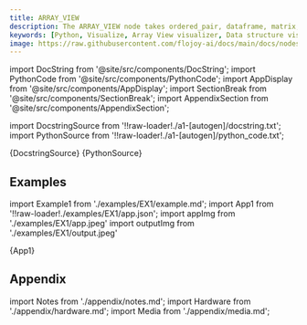 ```yaml
---
title: ARRAY_VIEW
description: The ARRAY_VIEW node takes ordered_pair, dataframe, matrix, and image as input type and displays its visualization in array format.
keywords: [Python, Visualize, Array View visualizer, Data structure visualization, Array representation tools, Flojoy visualization nodes, Array View examples, Array data visualization, Visualizing data arrays, Data structure illustration, Array visualization techniques, Data array exploration]
image: https://raw.githubusercontent.com/flojoy-ai/docs/main/docs/nodes/VISUALIZERS/DATA_STRUCTURE/ARRAY_VIEW/examples/EX1/output.jpeg
---
```


[//]: # (Custom component imports)

import DocString from '@site/src/components/DocString';
import PythonCode from '@site/src/components/PythonCode';
import AppDisplay from '@site/src/components/AppDisplay';
import SectionBreak from '@site/src/components/SectionBreak';
import AppendixSection from '@site/src/components/AppendixSection';

[//]: # (Docstring)

import DocstringSource from '!!raw-loader!./a1-[autogen]/docstring.txt';
import PythonSource from '!!raw-loader!./a1-[autogen]/python_code.txt';

<DocString>{DocstringSource}</DocString>
<PythonCode GLink='VISUALIZERS/DATA_STRUCTURE/ARRAY_VIEW/ARRAY_VIEW.py'>{PythonSource}</PythonCode>

<SectionBreak />

[//]: # (Examples)

## Examples

import Example1 from './examples/EX1/example.md';
import App1 from '!!raw-loader!./examples/EX1/app.json';
import appImg from './examples/EX1/app.jpeg'
import outputImg from './examples/EX1/output.jpeg'

<AppDisplay 
    nodeLabel='ARRAY_VIEW'
    appImg={appImg}
    outputImg={outputImg}
    >
    {App1}
</AppDisplay>

<Example1 />

<SectionBreak />

[//]: # (Appendix)

## Appendix

import Notes from './appendix/notes.md';
import Hardware from './appendix/hardware.md';
import Media from './appendix/media.md';

<AppendixSection index={0} folderPath='nodes/VISUALIZERS/DATA_STRUCTURE/ARRAY_VIEW/appendix/'><Notes /></AppendixSection>
<AppendixSection index={1} folderPath='nodes/VISUALIZERS/DATA_STRUCTURE/ARRAY_VIEW/appendix/'><Hardware /></AppendixSection>
<AppendixSection index={2} folderPath='nodes/VISUALIZERS/DATA_STRUCTURE/ARRAY_VIEW/appendix/'><Media /></AppendixSection>

